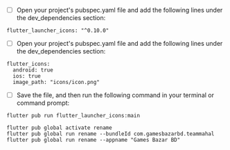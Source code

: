- [ ] Open your project's pubspec.yaml file and add the following lines under the dev_dependencies section:
```
flutter_launcher_icons: "^0.10.0"
```

- [ ] Open your project's pubspec.yaml file and add the following lines under the dev_dependencies section:
```
flutter_icons:
  android: true
  ios: true
  image_path: "icons/icon.png"
```

- [ ] Save the file, and then run the following command in your terminal or command prompt:

```
flutter pub run flutter_launcher_icons:main
```

```
flutter pub global activate rename
flutter pub global run rename --bundleId com.gamesbazarbd.teammahal
flutter pub global run rename --appname "Games Bazar BD"
```
